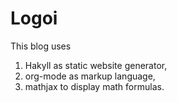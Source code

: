# Logoi

This blog uses

 1. Hakyll as static website generator,
 2. org-mode as markup language,
 3. mathjax to display math formulas.
